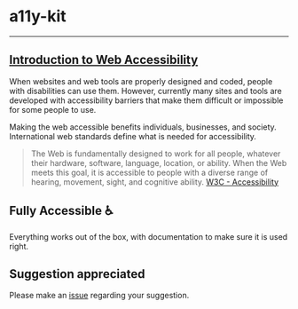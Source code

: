 # a11y-kit
---

## [Introduction to Web Accessibility](https://www.w3.org/WAI/fundamentals/accessibility-intro)

When websites and web tools are properly designed and coded, people with disabilities can use them. However, currently many sites and tools are developed with accessibility barriers that make them difficult or impossible for some people to use.

Making the web accessible benefits individuals, businesses, and society. International web standards define what is needed for accessibility.

> The Web is fundamentally designed to work for all people, whatever their hardware, software, language, location, or ability. When the Web meets this goal, it is accessible to people with a diverse range of hearing, movement, sight, and cognitive ability.
>  [W3C - Accessibility](https://www.w3.org/standards/webdesign/accessibility)

## Fully Accessible ♿️
Everything works out of the box, with documentation to make sure it is used right.

## Suggestion appreciated
Please make an [issue](https://github.com/humayunkabir/a11y-kit/issues) regarding your suggestion.
